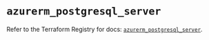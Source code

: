 # `azurerm_postgresql_server`

Refer to the Terraform Registry for docs: [`azurerm_postgresql_server`](https://registry.terraform.io/providers/hashicorp/azurerm/4.25.0/docs/resources/postgresql_server).
